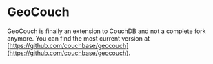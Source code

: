GeoCouch
========

GeoCouch is finally an extension to CouchDB and not a 
complete fork anymore. You can find the most current
version at [https://github.com/couchbase/geocouch](https://github.com/couchbase/geocouch).
